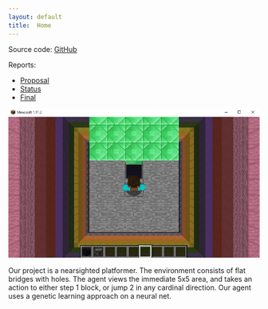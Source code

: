 ```yaml
---
layout: default
title:  Home
---
```


Source code: <a href="https://github.com/dwunderly/Bridge-2.0l">GitHub</a>

Reports:

- [Proposal](proposal.html)
- [Status](status.html)
- [Final](final.html)

<img src="SampleScreenshot1.png" alt="test">


Our project is a nearsighted platformer. The environment consists of flat bridges with holes. The agent views the immediate 5x5 area, and takes an action to either step 1 block, or jump 2 in any cardinal direction. Our agent uses a genetic learning approach on a neural net.
